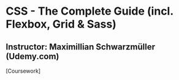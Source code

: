 # CSS - The Complete Guide (incl. Flexbox, Grid & Sass)

## Instructor: Maximillian Schwarzmüller (Udemy.com)

\[Coursework\]

